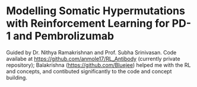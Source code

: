 # Modelling Somatic Hypermutations with Reinforcement Learning for PD-1 and Pembrolizumab
Guided by Dr. Nithya Ramakrishnan and Prof. Subha Srinivasan. Code availabe at https://github.com/anmole17/RL_Antibody (currently private repository); Balakrishna (https://github.com/Bluejee) helped me with the RL and concepts, and contibuted significantly to the code and concept building. 
